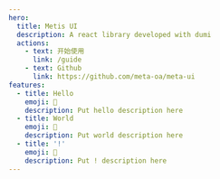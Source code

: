 ```yaml
---
hero:
  title: Metis UI
  description: A react library developed with dumi
  actions:
    - text: 开始使用
      link: /guide
    - text: Github
      link: https://github.com/meta-oa/meta-ui
features:
  - title: Hello
    emoji: 💎
    description: Put hello description here
  - title: World
    emoji: 🌈
    description: Put world description here
  - title: '!'
    emoji: 🚀
    description: Put ! description here
---
```

